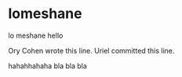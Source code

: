 # lomeshane
lo meshane
hello


Ory Cohen wrote this line.
Uriel committed this line.

hahahhahaha
bla bla bla
